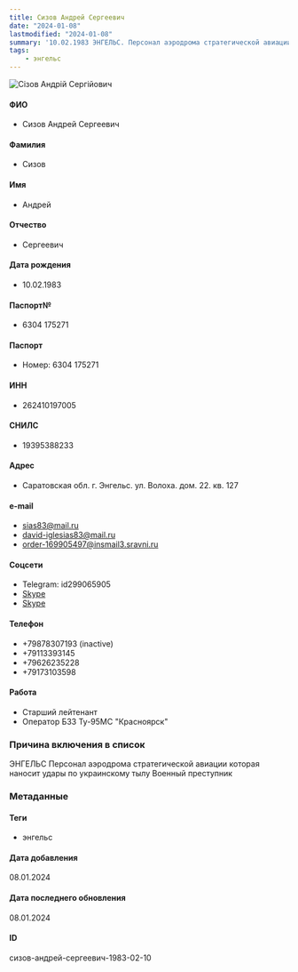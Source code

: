 ```yaml
---
title: Сизов Андрей Сергеевич
date: "2024-01-08"
lastmodified: "2024-01-08"
summary: '10.02.1983 ЭНГЕЛЬС. Персонал аэродрома стратегической авиации которая наносит удары по украинскому тылу. Военный преступник'
tags: 
    - энгельс
---
```

<!--# pp2-->
<!--## Фигурант-->
<!--### Личные данные-->
<!--#### Фото-->
![Сізов Андрій Сергійович](https://molfar.com/images/optimized/1696948167_2040250333.png)
#### ФИО
- Сизов Андрей Сергеевич
#### Фамилия
- Сизов
#### Имя
- Андрей
#### Отчество
- Сергеевич
#### Дата рождения
- 10.02.1983
#### Паспорт№
- 6304 175271
#### Паспорт
- Номер: 6304 175271
#### ИНН
- 262410197005
#### СНИЛС
- 19395388233
#### Адрес
- Саратовская обл. г. Энгельс. ул. Волоха. дом. 22. кв. 127
#### e-mail
- sias83@mail.ru
- david-iglesias83@mail.ru
- order-169905497@insmail3.sravni.ru
#### Соцсети
- Telegram: id299065905
- [Skype](siza83.10)
- [Skype](live:.cid.1ea3a774d7fa6ac7)
#### Телефон
- +79878307193 (inactive)
- +79113393145
- +79626235228
- +79173103598
#### Работа
- Старший лейтенант
- Оператор БЗЗ Ту-95МС "Красноярск"
### Причина включения в список
ЭНГЕЛЬС
Персонал аэродрома стратегической авиации которая наносит удары по украинскому тылу
Военный преступник
### Метаданные
#### Теги
- энгельс
#### Дата добавления
08.01.2024
#### Дата последнего обновления
08.01.2024
#### ID
сизов-андрей-сергеевич-1983-02-10
<!--## END;-->
